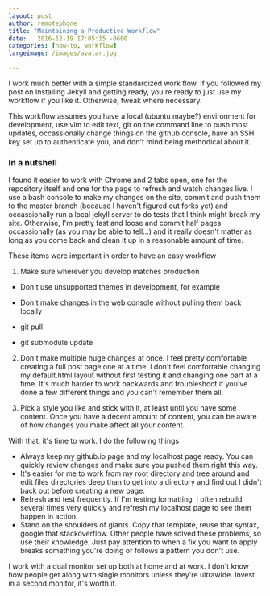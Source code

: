 ```yaml
---
layout: post
author: remotephone
title: "Maintaining a Productive Workflow" 
date:   2016-12-19 17:05:15 -0600
categories: [how-to, workflow]
largeimage: /images/avatar.jpg

---
```


I work much better with a simple standardized work flow. If you followed my post on Installing Jekyll and getting ready, you're ready to just use my workflow if you like it. Otherwise, tweak where necessary.

This workflow assumes you have a local \(ubuntu maybe\?\) environment for development, use vim to edit text, git on the command line to push most updates, occassionally change things on the github console, have an SSH key set up to authenticate you, and don't mind being methodical about it.

### In a nutshell

I found it easier to work with Chrome and 2 tabs open, one for the repository itself and one for the page to refresh and watch changes live. I use a bash console to make my changes on the site, commit and push them to the master branch \(because I haven't figured out forks yet\) and occassionally run a local jekyll server to do tests that I think might break my site. Otherwise, I'm pretty fast and loose and commit half pages occassionally \(as you may be able to tell...\) and it really doesn't matter as long as you come back and clean it up in a reasonable amount of time.

These items were important in order to have an easy workflow

1. Make sure wherever you develop matches production
 * Don't use unsupported themes in development, for example
 * Don't make changes in the web console without pulling them back locally

  * git pull
  * git submodule update

2. Don't make multiple huge changes at once. I feel pretty comfortable creating a full post page one at a time. I don't feel comfortable changing my default.html layout without first testing it and changing one part at a time. It's much harder to work backwards and troubleshoot if you've done a few different things and you can't remember them all.

3. Pick a style you like and stick with it, at least until you have some content. Once you have a decent amount of content, you can be aware of how changes you make affect all your content.

With that, it's time to work. I do the following things

* Always keep my github.io page and my localhost page ready. You can quickly review changes and make sure you pushed them right this way.
* It's easier for me to work from my root directory and tree around and edit files directories deep than to get into a directory and find out I didn't back out before creating a new page.
* Refresh and test frequently. If I'm testing formatting, I often rebuild several times very quickly and refresh my localhost page to see them happen in action.
* Stand on the shoulders of giants. Copy that template, reuse that syntax, google that stackoverflow. Other people have solved these problems, so use their knowledge. Just pay attention to when a fix you want to apply breaks something you're doing or follows a pattern you don't use.

I work with a dual monitor set up both at home and at work. I don't know how people get along with single monitors unless they're ultrawide. Invest in a second monitor, it's worth it.  
